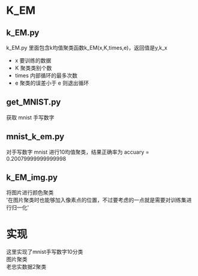 # K_EM
## k_EM.py
k_EM.py 里面包含k均值聚类函数k_EM(x,K,times,e)，返回值是y,k_x<br>
* x 要训练的数据<br>
* K 聚类类别个数<br>
* times 内部循环的最多次数<br>
* e 聚类的误差小于 e 则退出循环<br>
## get_MNIST.py
获取 mnist 手写数字<br>
## mnist_k_em.py
对手写数字 mnist 进行10均值聚类，结果正确率为 accuary = 0.20079999999999998<br>
## k_EM_img.py
将图片进行颜色聚类<br>
'在图片聚类时也能够加入像素点的位置，不过要考虑的一点就是需要对训练集进行归一化'<br>

# 实现
这里实现了mnist手写数字10分类<br>
图片聚类<br>
老忠实数据2聚类<br>
